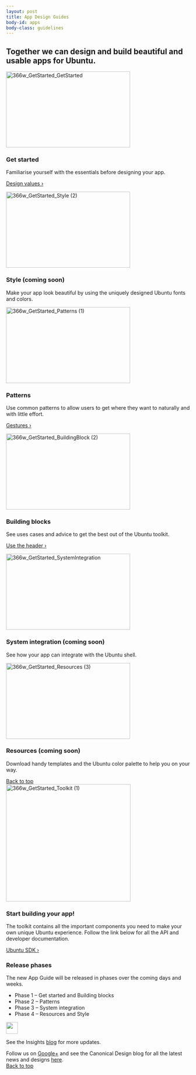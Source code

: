 ```yaml
---
layout: post
title: App Design Guides
body-id: apps
body-class: guidelines
---
```




<div id="loop-guidelines" class="col-10">
  <section class="row no-padding-top no-padding-right no-padding-left">
  <div class="col-10">
  <h2>Together we can design and build beautiful and usable apps for Ubuntu.</h2>
</div>
  <div class="col-5">
  <img src="{{ site.assets_path }}64e57393-366w_GetStarted_GetStarted.png" alt="366w_GetStarted_GetStarted" width="340" height="208">
  <p>
</p>
  <h3>Get started</h3>
  <p>Familiarise yourself with the essentials before designing your app.</p>
  <p>
  <a title="Design vision" href="/apps/get-started/design-values">Design values&nbsp;&rsaquo;</a>
</p>
</div>
  <div class="col-5">
  <img class="alignnone size-full" src="{{ site.assets_path }}6778c396-366w_GetStarted_Style-2.png" alt="366w_GetStarted_Style (2)" width="340" height="208">
  <p>
</p>
  <h3>Style (coming soon)</h3>
  <p>Make your app look beautiful by using the uniquely designed Ubuntu fonts and colors.</p>
</div>
  <div class="col-5">
  <p>
  <img src="{{ site.assets_path }}5c84202e-366w_GetStarted_Patterns-1.png" alt="366w_GetStarted_Patterns (1)" width="340" height="208">
</p>
  <h3>Patterns</h3>
  <p>Use common patterns to allow users to get where they want to naturally and with little effort.</p>
  <p>
  <a title="Design vision" href="http://design.ubuntu.com/apps/patterns/gestures">Gestures&nbsp;&rsaquo;</a>
</p>
</div>
  <div class="col-5">
  <p>
  <img src="{{ site.assets_path }}33684f26-366w_GetStarted_BuildingBlock-2.png" alt="366w_GetStarted_BuildingBlock (2)" width="340" height="208">
</p>
  <h3>Building blocks</h3>
  <p>See uses cases and advice to get the best out of the Ubuntu toolkit.</p>
  <p>
  <a href="/apps/building-blocks/header">Use the header&nbsp;&rsaquo;</a>
</p>
</div>
  <div class="col-5">
  <p>
  <img src="{{ site.assets_path }}9ba06b63-366w_GetStarted_SystemIntegration.png" alt="366w_GetStarted_SystemIntegration" width="340" height="208">
</p>
  <h3>System integration (coming soon)</h3>
  <p>See how your app can integrate with the Ubuntu shell.</p>
</div>
  <div class="col-5">
  <p>
  <img src="{{ site.assets_path }}e957ad68-366w_GetStarted_Resources-3.png" alt="366w_GetStarted_Resources (3)" width="340" height="208">
</p>
  <h3>Resources (coming soon)</h3>
  <p>Download handy templates and the Ubuntu color palette to help you on your way.</p>
</div>
</section>
  <section class="row no-padding-right no-padding-left">
  <div class="link-top not-for-small">
  <a href="apps#">Back to top</a>
</div>
  <div class="col-5">
  <img src="{{ site.assets_path }}2b587228-366w_GetStarted_Toolkit-1.png" alt="366w_GetStarted_Toolkit (1)" width="341" height="321">
</div>
  <div class="col-5">
  <h3>Start building your app!</h3>
  <p>The toolkit contains all the important components you need to make your own unique Ubuntu experience. Follow the link below for all the API and developer documentation.</p>
  <p>
  <a href="http://developer.ubuntu.com/apps/sdk/"> Ubuntu SDK&nbsp;&rsaquo;</a>
</p>
</div>
  <div class="col-10">
  <h3>Release phases</h3>
  <p>The new App Guide will be released in phases over the coming days and weeks.</p>
  <ul>
  <li>Phase 1 – Get started and Building blocks</li>
  <li>Phase 2 – Patterns</li>
  <li>Phase 3 – System integration</li>
  <li>Phase 4 – Resources and Style</li>
</ul>
  <div class="col-10 box-grey vertical-align vertical-align--image-left">
  <p><img class="vertical-align__image" src="{{ site.assets_path }}e9f11635-information-link.png" alt="" width="32" height="32"></p>
  <div class="vertical-align__content">
See the Insights <a href="https://insights.ubuntu.com/">blog</a> for more updates.<p>
</p></div>
</div>
  <div class="col-10">
Follow us on <a class="external" title="Ubuntu Developers Google Plus" href="https://plus.google.com/communities/111350780270925540549">Google+</a> and see the Canonical Design blog for all the latest news and designs <a href="https://design.canonical.com/">here</a>.
</div>
</div>
</section>
  <section class="row no-padding-right no-padding-left no-border no-padding-bottom">
  <div class="link-top not-for-small">
  <a href="apps#">Back to top</a>
</div>
</section>
</div>

<!--

<div class="three-col">
  <p>
</p>
  <div id="section-menu">
</div>
</div>

-->
